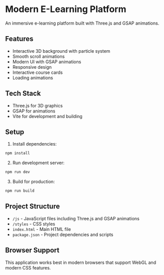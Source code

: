 # Modern E-Learning Platform

An immersive e-learning platform built with Three.js and GSAP animations.

## Features

- Interactive 3D background with particle system
- Smooth scroll animations
- Modern UI with GSAP animations
- Responsive design
- Interactive course cards
- Loading animations

## Tech Stack

- Three.js for 3D graphics
- GSAP for animations
- Vite for development and building

## Setup

1. Install dependencies:
```bash
npm install
```

2. Run development server:
```bash
npm run dev
```

3. Build for production:
```bash
npm run build
```

## Project Structure

- `/js` - JavaScript files including Three.js and GSAP animations
- `/styles` - CSS styles
- `index.html` - Main HTML file
- `package.json` - Project dependencies and scripts

## Browser Support

This application works best in modern browsers that support WebGL and modern CSS features.
